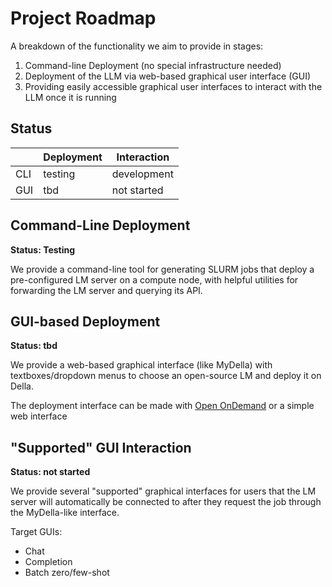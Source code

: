 # Project Roadmap

A breakdown of the functionality we aim to provide in stages:

1. Command-line Deployment (no special infrastructure needed)
2. Deployment of the LLM via web-based graphical user interface (GUI)
3. Providing easily accessible graphical user interfaces to interact with the LLM once it is running

## Status

|     | Deployment | Interaction |
| --- | ---------- | ----------- |
| CLI | testing    | development |
| GUI | tbd        | not started |

## Command-Line Deployment

**Status: Testing**

We provide a command-line tool for generating SLURM jobs that deploy a
pre-configured LM server on a compute node, with helpful utilities for
forwarding the LM server and querying its API.

## GUI-based Deployment

**Status: tbd**

We provide a web-based graphical interface (like MyDella) with
textboxes/dropdown menus to choose an open-source LM and deploy it on Della.

The deployment interface can be made with
[Open OnDemand](https://openondemand.org/) or a simple web interface

## "Supported" GUI Interaction

**Status: not started**

We provide several "supported" graphical interfaces for users that the LM server
will automatically be connected to after they request the job through the
MyDella-like interface.

Target GUIs:

- Chat
- Completion
- Batch zero/few-shot
